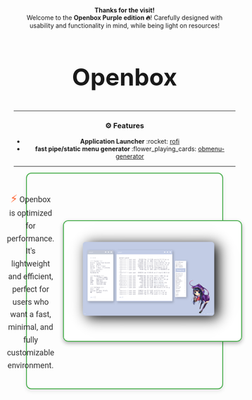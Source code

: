 
<p align="center"><b>Thanks for the visit!</b><br>Welcome to the <b>Openbox Purple edition ️‍🔥</b>! Carefully designed with usability and functionality in mind, while being light on resources!</p>

<div align="center">
  <h2 style="font-size: 54px;">
    <strong>
      <a href="https://openbox.org/" style="text-decoration: none; color: inherit;">
        Openbox
      </a>
    </strong>
  </h2>

  <hr>

  <h3>⚙️ Features</h3>
  <ul>
    <li><strong>Application Launcher</strong> :rocket: <a href="https://github.com/davatorium/rofi">rofi</a></li>
    <li><strong>fast pipe/static menu generator </strong> :flower_playing_cards: <a href="https://github.com/trizen/obmenu-generator">obmenu-generator</a></li>
  </ul>

  <hr>

 <div align="center">
  <div style="display: flex; align-items: center; justify-content: center; margin-bottom: 40px; width: 80%; border-radius: 12px; border: 2px solid #4CAF50; padding: 20px; box-shadow: 0 4px 10px rgba(0, 0, 0, 0.1);">
    <div style="flex: 1; padding-right: 20px;">
      <p style="font-size: 18px; color: #333; line-height: 1.6; font-family: 'Roboto', sans-serif;">
        <span style="font-size: 24px; color: #FF5722;">⚡</span> 
        Openbox is optimized for performance. It's lightweight and efficient, perfect for users who want a fast, minimal, and fully customizable environment.
      </p>
    </div>
    <img src="images/openbox-purple.png" alt=" Icon" width="750" style="border: 2px solid #4CAF50; border-radius: 12px; box-shadow: 0 4px 10px rgba(0, 0, 0, 0.3);">
  </div>
<div align="center">
